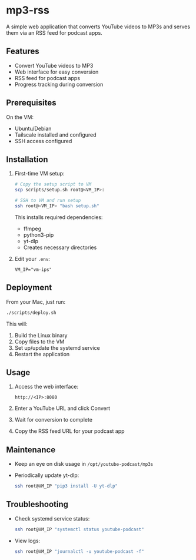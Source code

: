 # mp3-rss

A simple web application that converts YouTube videos to MP3s and serves them via an RSS feed for podcast apps.

## Features

- Convert YouTube videos to MP3
- Web interface for easy conversion
- RSS feed for podcast apps
- Progress tracking during conversion

## Prerequisites

On the VM:
- Ubuntu/Debian
- Tailscale installed and configured
- SSH access configured

## Installation

1. First-time VM setup:

    ```bash
    # Copy the setup script to VM
    scp scripts/setup.sh root@<VM_IP>:

    # SSH to VM and run setup
    ssh root@<VM_IP> "bash setup.sh"
    ```

    This installs required dependencies:
    - ffmpeg
    - python3-pip
    - yt-dlp
    - Creates necessary directories

2. Edit your `.env`:

    ```env
    VM_IP="vm-ips"
    ```

## Deployment

From your Mac, just run:

```bash
./scripts/deploy.sh
```

This will:

1. Build the Linux binary
2. Copy files to the VM
3. Set up/update the systemd service
4. Restart the application

## Usage

1. Access the web interface:

    ```text
    http://<IP>:8080
    ```

2. Enter a YouTube URL and click Convert
3. Wait for conversion to complete
4. Copy the RSS feed URL for your podcast app

## Maintenance

- Keep an eye on disk usage in `/opt/youtube-podcast/mp3s`
- Periodically update yt-dlp:
  
    ```bash
    ssh root@VM_IP "pip3 install -U yt-dlp"
    ```

## Troubleshooting

- Check systemd service status:
  
  ```bash
  ssh root@VM_IP "systemctl status youtube-podcast"
  ```

- View logs:
  
  ```bash
  ssh root@VM_IP "journalctl -u youtube-podcast -f"
  ```
